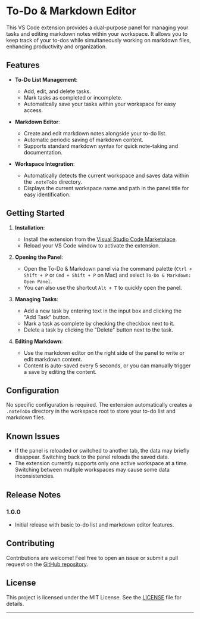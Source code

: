 # To-Do & Markdown Editor

This VS Code extension provides a dual-purpose panel for managing your tasks and editing markdown notes within your workspace. It allows you to keep track of your to-dos while simultaneously working on markdown files, enhancing productivity and organization.

## Features

- **To-Do List Management**:
  - Add, edit, and delete tasks.
  - Mark tasks as completed or incomplete.
  - Automatically save your tasks within your workspace for easy access.

- **Markdown Editor**:
  - Create and edit markdown notes alongside your to-do list.
  - Automatic periodic saving of markdown content.
  - Supports standard markdown syntax for quick note-taking and documentation.

- **Workspace Integration**:
  - Automatically detects the current workspace and saves data within the `.noteToDo` directory.
  - Displays the current workspace name and path in the panel title for easy identification.

## Getting Started

1. **Installation**: 
   - Install the extension from the [Visual Studio Code Marketplace](#).
   - Reload your VS Code window to activate the extension.

2. **Opening the Panel**:
   - Open the To-Do & Markdown panel via the command palette (`Ctrl + Shift + P` or `Cmd + Shift + P` on Mac) and select `To-Do & Markdown: Open Panel`.
   - You can also use the shortcut `Alt + T` to quickly open the panel.

3. **Managing Tasks**:
   - Add a new task by entering text in the input box and clicking the "Add Task" button.
   - Mark a task as complete by checking the checkbox next to it.
   - Delete a task by clicking the "Delete" button next to the task.

4. **Editing Markdown**:
   - Use the markdown editor on the right side of the panel to write or edit markdown content.
   - Content is auto-saved every 5 seconds, or you can manually trigger a save by editing the content.

## Configuration

No specific configuration is required. The extension automatically creates a `.noteToDo` directory in the workspace root to store your to-do list and markdown files.

## Known Issues

- If the panel is reloaded or switched to another tab, the data may briefly disappear. Switching back to the panel reloads the saved data.
- The extension currently supports only one active workspace at a time. Switching between multiple workspaces may cause some data inconsistencies.

## Release Notes

### 1.0.0
- Initial release with basic to-do list and markdown editor features.

## Contributing

Contributions are welcome! Feel free to open an issue or submit a pull request on the [GitHub repository](#).

## License

This project is licensed under the MIT License. See the [LICENSE](LICENSE) file for details.

---

